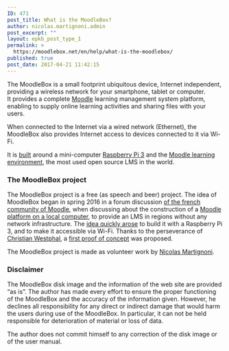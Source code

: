```yaml
---
ID: 471
post_title: What is the MoodleBox?
author: nicolas.martignoni.admin
post_excerpt: ""
layout: epkb_post_type_1
permalink: >
  https://moodlebox.net/en/help/what-is-the-moodlebox/
published: true
post_date: 2017-04-21 11:42:15
---
```

The MoodleBox is a small footprint ubiquitous device, Internet independent, providing a wireless network for your smartphone, tablet or computer. It provides a complete <a href="https://moodle.org/" target="_blank" rel="noopener noreferrer">Moodle</a> learning management system platform, enabling to supply online learning activities and sharing files with your users.

When connected to the Internet via a wired network (Ethernet), the MoodleBox also provides Internet access to devices connected to it via Wi-Fi.

It is <a href="https://moodlebox.net/en/help/hardware-needed/">built</a> around a mini-computer <a href="https://www.raspberrypi.org" target="_blank" rel="noopener noreferrer">Raspberry Pi 3</a> and the <a href="https://moodle.org/" target="_blank" rel="noopener noreferrer">Moodle learning environment</a>, the most used open source LMS in the world.
<h3>The MoodleBox project</h3>
The MoodleBox project is a free (as speech and beer) project. The idea of MoodleBox began in spring 2016 in a forum discussion <a href="https://moodle.org/course/view.php?id=20" target="_blank" rel="noopener noreferrer">of the french community of Moodle</a>, when discussing about the construction of a <a href="https://moodle.org/mod/forum/discuss.php?d=318719" target="_blank" rel="noopener noreferrer">Moodle platform on a local computer</a>, to provide an LMS in regions without any network infrastructure. The <a href="https://moodle.org/mod/forum/discuss.php?d=330291" target="_blank" rel="noopener noreferrer">idea quickly arose</a> to build it with a Raspberry Pi 3, and to make it accessible via Wi-Fi. Thanks to the perseverance of <a href="http://moodlebox.tuxfamily.org/" target="_blank" rel="noopener noreferrer">Christian Westphal</a>, a <a href="https://moodle.org/mod/forum/discuss.php?d=331170" target="_blank" rel="noopener noreferrer">first proof of concept</a> was proposed.

The MoodleBox project is made as volunteer work by <a href="https://twitter.com/nmartignoni" target="_blank" rel="noopener noreferrer">Nicolas Martignoni</a>.
<h3>Disclaimer</h3>
The MoodleBox disk image and the information of the web site are provided “as is”. The author has made every effort to ensure the proper functioning of the MoodleBox and the accuracy of the information given. However, he declines all responsibility for any direct or indirect damage that would harm the users during use of the MoodleBox. In particular, it can not be held responsible for deterioration of material or loss of data.

The author does not commit himself to any correction of the disk image or of the user manual.